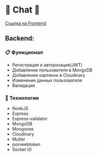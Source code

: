 # :love_letter: Chat :love_letter:

<a href="https://github.com/xtansy/chat-frontend">Ссылка на Frontend</a>

## Backend:

### :clipboard: Функционал

- Регистрация и авторизация(JWT)
- Добавление пользователя в MongoDB
- Добавление картинок в Cloudinary
- Изменение данных пользователя
- Валидация

### :hammer: Технологии

- NodeJS
- Express
- Express-validator
- MongoDB
- Mongoose
- Cloudinary
- Multer
- jsonwebtoken
- Socket IO
